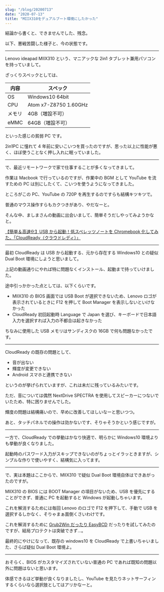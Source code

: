 ```yaml
---
slug: "/blog/20200713"
date: "2020-07-13"
title: "MIIX310をデュアルブート環境にしたかった"
---
```


結論から書くと、できませんでした、残念。

以下、悪戦苦闘した様子と、今の状態です。

---

Lenovo ideapad MIIX310 という、マニアックな 2in1 タブレット兼用パソコンを持っていまして。

ざっくりスペックとしては、

| 内容   | スペック              |
| ------ | --------------------- |
| OS     | Windows10 64bit       |
| CPU    | Atom x7-Z8750 1.60GHz |
| メモリ | 4GB（増設不可）       |
| eMMC   | 64GB（増設不可）      |

といった感じの貧弱 PC です。

2in1PC に憧れて 4 年前に安いこいつを買ったのですが、思った以上に性能が悪く、ほぼ使うことなく押し入れに眠っていました。

---

で、最近リモートワークで家で仕事することが多くなってきまして。

作業は Macbook で行っているのですが、作業中の BGM として YouTube を流すための PC は別にしたくて、こいつを使うようになってきました。

ところがこの PC、YouTube の 720P を再生するのですらも結構キツキツで。

普通のマウス操作すらもカクつきがあり、やだなーと。

そんな中、ましまさんの動画に出会いまして、簡単そうだしやってみようかなと。

[【簡単＆高速化】USB から起動！低スペレッツノートを Chromebook 化してみた。「CloudReady（クラウドレディ）」](https://www.youtube.com/watch?v=H4QkO9ByvLY&t=0s)

---

最初 CloudReady は USB から起動する、元から存在する Windows10 との疑似 Dual Boot 環境にしようと思いまして。

上記の動画通りにやれば特に問題なくインストール、起動まで持っていけました。

途中引っかかった点としては、以下くらいです。

- MIIX310 の BIOS 画面では USB Boot が選択できないため、Lenovo ロゴが表示されているときに F12 を押して Boot Manager を表示しないといけなかった
- CloudReady 初回起動時 Language で Japan を選び、キーボードで日本語入力を選択すれば入力の不都合は起きなかった

ちなみに使用した USB メモリはサンディスクの 16GB で何も問題なかったです。

---

CloudReady の既存の問題として、

- 音が出ない
- 輝度が変更できない
- Android スマホと連携できない

というのが挙げられていますが、これは未だに残っているみたいです。

ただ、音については偶然 NextDrive SPECTRA を使用してスピーカーにつないでいたため、特に困りませんでした。

輝度の問題は結構痛いので、早めに改善してほしいなーと思いつつ。

あと、タッチパネルでの操作は効かないです、そりゃそうかという感じですが。

---

一方で、CloudReady での挙動はかなり快適で、明らかに Windows10 環境よりも挙動が良くなりました。

起動時のパスワード入力がスキップできないのがちょっとイラッときますが、シンプルな作りで使いやすく、結構気に入ってます。

---

で、実は本題はここからで、MIIX310 で疑似 Dual Boot 環境自体はできあがったのですが。

MIIX310 の BIOS には BOOT Manager の項目がないため、USB を優先にすることができず、普通に PC を起動すると Windows が起動しちゃいます。

これを解消するためには毎回 Lenovo のロゴで F12 を押下して、手動で USB を選択するしかなく、そりゃまぁ面倒くさいわけです。

これを解消するために [Grub2Win だったり EasyBCD](https://www.geckoandfly.com/32417/dual-boot-windows-linux/) だったりを試してみたのですが、結局プロテクトは突破できず…。

最終的にやけになって、既存の windows10 を CloudReady で上書いちゃいました、さらば疑似 Dual Boot 環境よ。

---

おそらく、BIOS がカスタマイズされていない普通の PC であれば既知の問題以外に問題はないと思います。

体感できるほど挙動が良くなりましたし、YouTube を見たりネットサーフィンするくらいなら選択肢としてはアリかなーと。
